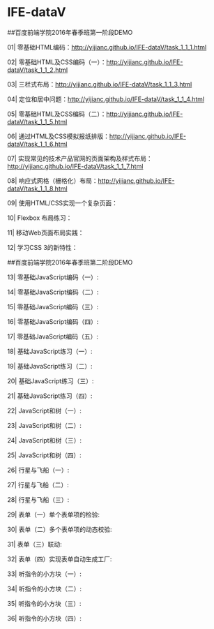 ﻿# IFE-dataV

##百度前端学院2016年春季班第一阶段DEMO

01| 零基础HTML编码：http://yijianc.github.io/IFE-dataV/task_1_1_1.html

02| 零基础HTML及CSS编码（一）：http://yijianc.github.io/IFE-dataV/task_1_1_2.html

03| 三栏式布局：http://yijianc.github.io/IFE-dataV/task_1_1_3.html

04| 定位和居中问题：http://yijianc.github.io/IFE-dataV/task_1_1_4.html

05| 零基础HTML及CSS编码（二）：http://yijianc.github.io/IFE-dataV/task_1_1_5.html

06| 通过HTML及CSS模拟报纸排版：http://yijianc.github.io/IFE-dataV/task_1_1_6.html

07| 实现常见的技术产品官网的页面架构及样式布局：http://yijianc.github.io/IFE-dataV/task_1_1_7.html

08| 响应式网格（栅格化）布局：http://yijianc.github.io/IFE-dataV/task_1_1_8.html

09| 使用HTML/CSS实现一个复杂页面：

10| Flexbox 布局练习：

11| 移动Web页面布局实践：

12| 学习CSS 3的新特性：

##百度前端学院2016年春季班第二阶段DEMO

13| 零基础JavaScript编码（一）:

14| 零基础JavaScript编码（二）:

15| 零基础JavaScript编码（三）:

16| 零基础JavaScript编码（四）:

17| 零基础JavaScript编码（五）:

18| 基础JavaScript练习（一）:

19| 基础JavaScript练习（二）:

20| 基础JavaScript练习（三）:

21| 基础JavaScript练习（四）:

22| JavaScript和树（一）:

23| JavaScript和树（二）:

24| JavaScript和树（三）:

25| JavaScript和树（四）:

26| 行星与飞船（一）:

27| 行星与飞船（二）:

28| 行星与飞船（三）:

29| 表单（一）单个表单项的检验:

30| 表单（二）多个表单项的动态校验:

31| 表单（三）联动:

32| 表单（四）实现表单自动生成工厂:

33| 听指令的小方块（一）:

34| 听指令的小方块（二）:

35| 听指令的小方块（三）:

36| 听指令的小方块（四）: